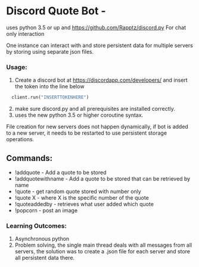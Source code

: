 # Discord Quote Bot - 
uses python 3.5 or up and https://github.com/Rapptz/discord.py For chat only interaction

One instance can interact with and store persistent data for multiple servers by storing using separate json files.

### Usage:
1. Create a discord bot at https://discordapp.com/developers/ and insert the token into the line below
```py
  client.run("INSERTTOKENHERE")
```
2. make sure discord.py and all prerequisites are installed correctly.
3. uses the new python 3.5 or higher coroutine syntax.

File creation for new servers does not happen dynamically, if bot is added to a new server, it needs to be restarted to use persistent storage operations.

## Commands:
* !addquote - Add a quote to be stored
* !addquotewithname - Add a quote to be stored that can be retrieved by name
* !quote - get random quote stored with number only
* !quote X - where X is the specific number of the quote
* !quoteaddedby - retrieves what user added which quote
* !popcorn - post an image

### Learning Outcomes:
1. Asynchronous python
2. Problem solving, the single main thread deals with all messages from all servers, the solution was to create a .json file for each server and store all persistent data there.
